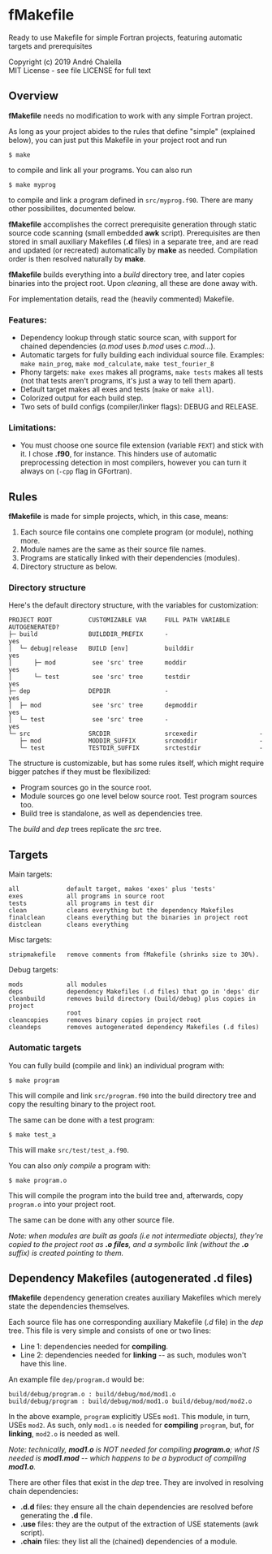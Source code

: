 # fMakefile

Ready to use Makefile for simple Fortran projects,
featuring automatic targets and prerequisites

Copyright (c) 2019 André Chalella \
MIT License - see file LICENSE for full text

## Overview

**fMakefile** needs no modification to work with any simple Fortran project.

As long as your project abides to the rules that define "simple" (explained
below), you can just put this Makefile in your project root and run

    $ make

to compile and link all your programs. You can also run

    $ make myprog

to compile and link a program defined in `src/myprog.f90`. There are many other
possibilites, documented below.

**fMakefile** accomplishes the correct prerequisite generation through static
source code scanning (small embedded **awk** script). Prerequisites are then
stored in small auxiliary Makefiles (**.d** files) in a separate tree, and are
read and updated (or recreated) automatically by **make** as needed. Compilation
order is then resolved naturally by **make**.

**fMakefile** builds everything into a *build* directory tree, and later copies
binaries into the project root. Upon *clean*ing, all these are done away with.

For implementation details, read the (heavily commented) Makefile.

### Features:

- Dependency lookup through static source scan, with support for
chained dependencies (*a.mod* uses *b.mod* uses *c.mod*...).
- Automatic targets for fully building each individual source file.
Examples: `make main_prog`, `make mod_calculate`, `make test_fourier_8`
- Phony targets: `make exes` makes all programs, `make tests` makes all tests
(not that tests aren't programs, it's just a way to tell them apart).
- Default target makes all exes and tests (`make` or `make all`).
- Colorized output for each build step.
- Two sets of build configs (compiler/linker flags): DEBUG and RELEASE.

### Limitations:

- You must choose one source file extension (variable `FEXT`) and stick
  with it. I chose **.f90**, for instance. This hinders use of automatic
  preprocessing detection in most compilers, however you can turn it
  always on (`-cpp` flag in GFortran).

## Rules

**fMakefile** is made for simple projects, which, in this case, means:

1. Each source file contains one complete program (or module), nothing more.
2. Module names are the same as their source file names.
3. Programs are statically linked with their dependencies (modules).
4. Directory structure as below.

### Directory structure

Here's the default directory structure, with the variables for customization:

    PROJECT ROOT          CUSTOMIZABLE VAR     FULL PATH VARIABLE  AUTOGENERATED?
    ├─ build              BUILDDIR_PREFIX      -                        yes
    │  └─ debug|release   BUILD [env]          builddir                 yes
    │      ├─ mod          see 'src' tree      moddir                   yes
    │      └─ test         see 'src' tree      testdir                  yes
    ├─ dep                DEPDIR               -                        yes
    │  ├─ mod              see 'src' tree      depmoddir                yes
    │  └─ test             see 'src' tree      -                        yes
    └─ src                SRCDIR               srcexedir                 -
       ├─ mod             MODDIR_SUFFIX        srcmoddir                 -
       └─ test            TESTDIR_SUFFIX       srctestdir                -

The structure is customizable, but has some rules itself, which might require
bigger patches if they must be flexibilized:

- Program sources go in the source root.
- Module sources go one level below source root. Test program sources too.
- Build tree is standalone, as well as dependencies tree.

The *build* and *dep* trees replicate the *src* tree.

## Targets

Main targets:

    all             default target, makes 'exes' plus 'tests'
    exes            all programs in source root
    tests           all programs in test dir
    clean           cleans everything but the dependency Makefiles
    finalclean      cleans everything but the binaries in project root
    distclean       cleans everything

Misc targets:

    stripmakefile   remove comments from fMakefile (shrinks size to 30%).

Debug targets:

    mods            all modules
    deps            dependency Makefiles (.d files) that go in 'deps' dir
    cleanbuild      removes build directory (build/debug) plus copies in project
                    root
    cleancopies     removes binary copies in project root
    cleandeps       removes autogenerated dependency Makefiles (.d files)

### Automatic targets

You can fully build (compile and link) an individual program with:

    $ make program

This will compile and link `src/program.f90` into the build directory tree and
copy the resulting binary to the project root.

The same can be done with a test program:

    $ make test_a

This will make `src/test/test_a.f90`.

You can also *only compile* a program with:

    $ make program.o

This will compile the program into the build tree and, afterwards, copy
`program.o` into your project root.

The same can be done with any other source file.

*Note: when modules are built as goals (i.e not intermediate objects), they're
copied to the project root as **.o files**, and a symbolic link (without the
**.o** suffix) is created pointing to them.*

## Dependency Makefiles (autogenerated .d files)

**fMakefile** dependency generation creates auxiliary Makefiles which merely
state the dependencies themselves.

Each source file has one corresponding auxiliary Makefile (*.d* file) in the
*dep* tree. This file is very simple and consists of one or two lines:

- Line 1: dependencies needed for **compiling**.
- Line 2: dependencies needed for **linking** -- as such, modules won't have
  this line.

An example file `dep/program.d` would be:

    build/debug/program.o : build/debug/mod/mod1.o
    build/debug/program : build/debug/mod/mod1.o build/debug/mod/mod2.o

In the above example, `program` explicitly USEs `mod1`. This module, in turn,
USEs `mod2`. As such, only `mod1.o` is needed for **compiling** `program`, but,
for **linking**, `mod2.o` is needed as well.

*Note: technically, **mod1.o** is NOT needed for compiling **program.o**; what
IS needed is **mod1.mod** -- which happens to be a byproduct of compiling
**mod1.o**.*

There are other files that exist in the *dep* tree. They are involved in
resolving chain dependencies:

- **.d.d** files: they ensure all the chain dependencies are resolved before
  generating the **.d** file.
- **.use** files: they are the output of the extraction of USE statements (awk
  script).
- **.chain** files: they list all the (chained) dependencies of a module.
